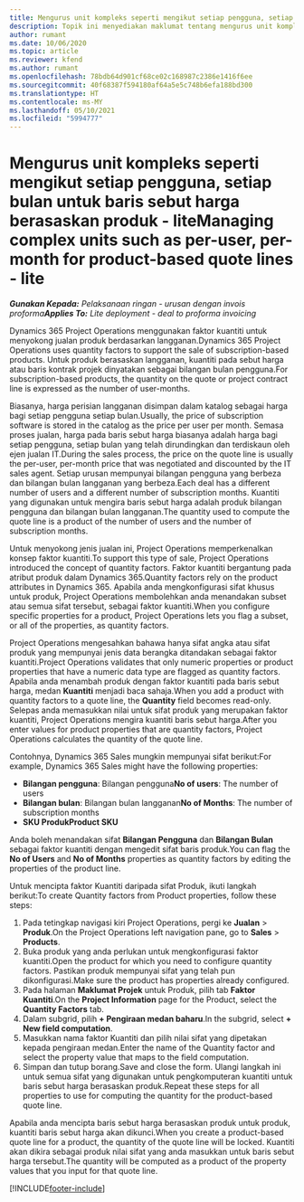 ```yaml
---
title: Mengurus unit kompleks seperti mengikut setiap pengguna, setiap bulan untuk baris sebut harga berasaskan produk - lite
description: Topik ini menyediakan maklumat tentang mengurus unit kompleks untuk baris sebut harga berasaskan projek.
author: rumant
ms.date: 10/06/2020
ms.topic: article
ms.reviewer: kfend
ms.author: rumant
ms.openlocfilehash: 78bdb64d901cf68ce02c168987c2386e1416f6ee
ms.sourcegitcommit: 40f68387f594180af64a5e5c748b6efa188bd300
ms.translationtype: HT
ms.contentlocale: ms-MY
ms.lasthandoff: 05/10/2021
ms.locfileid: "5994777"
---
```

# <a name="managing-complex-units-such-as-per-user-per-month-for-product-based-quote-lines---lite"></a><span data-ttu-id="73e5c-103">Mengurus unit kompleks seperti mengikut setiap pengguna, setiap bulan untuk baris sebut harga berasaskan produk - lite</span><span class="sxs-lookup"><span data-stu-id="73e5c-103">Managing complex units such as per-user, per-month for product-based quote lines - lite</span></span>

<span data-ttu-id="73e5c-104">_**Gunakan Kepada:** Pelaksanaan ringan - urusan dengan invois proforma_</span><span class="sxs-lookup"><span data-stu-id="73e5c-104">_**Applies To:** Lite deployment - deal to proforma invoicing_</span></span>

<span data-ttu-id="73e5c-105">Dynamics 365 Project Operations menggunakan faktor kuantiti untuk menyokong jualan produk berdasarkan langganan.</span><span class="sxs-lookup"><span data-stu-id="73e5c-105">Dynamics 365 Project Operations uses quantity factors to support the sale of subscription-based products.</span></span> <span data-ttu-id="73e5c-106">Untuk produk berasaskan langganan, kuantiti pada sebut harga atau baris kontrak projek dinyatakan sebagai bilangan bulan pengguna.</span><span class="sxs-lookup"><span data-stu-id="73e5c-106">For subscription-based products, the quantity on the quote or project contract line is expressed as the number of user-months.</span></span>

<span data-ttu-id="73e5c-107">Biasanya, harga perisian langganan disimpan dalam katalog sebagai harga bagi setiap pengguna setiap bulan.</span><span class="sxs-lookup"><span data-stu-id="73e5c-107">Usually, the price of subscription software is stored in the catalog as the price per user per month.</span></span> <span data-ttu-id="73e5c-108">Semasa proses jualan, harga pada baris sebut harga biasanya adalah harga bagi setiap pengguna, setiap bulan yang telah dirundingkan dan terdiskaun oleh ejen jualan IT.</span><span class="sxs-lookup"><span data-stu-id="73e5c-108">During the sales process, the price on the quote line is usually the per-user, per-month price that was negotiated and discounted by the IT sales agent.</span></span> <span data-ttu-id="73e5c-109">Setiap urusan mempunyai bilangan pengguna yang berbeza dan bilangan bulan langganan yang berbeza.</span><span class="sxs-lookup"><span data-stu-id="73e5c-109">Each deal has a different number of users and a different number of subscription months.</span></span> <span data-ttu-id="73e5c-110">Kuantiti yang digunakan untuk mengira baris sebut harga adalah produk bilangan pengguna dan bilangan bulan langganan.</span><span class="sxs-lookup"><span data-stu-id="73e5c-110">The quantity used to compute the quote line is a product of the number of users and the number of subscription months.</span></span>

<span data-ttu-id="73e5c-111">Untuk menyokong jenis jualan ini, Project Operations memperkenalkan konsep faktor kuantiti.</span><span class="sxs-lookup"><span data-stu-id="73e5c-111">To support this type of sale, Project Operations introduced the concept of quantity factors.</span></span> <span data-ttu-id="73e5c-112">Faktor kuantiti bergantung pada atribut produk dalam Dynamics 365.</span><span class="sxs-lookup"><span data-stu-id="73e5c-112">Quantity factors rely on the product attributes in Dynamics 365.</span></span> <span data-ttu-id="73e5c-113">Apabila anda mengkonfigurasi sifat khusus untuk produk, Project Operations membolehkan anda menandakan subset atau semua sifat tersebut, sebagai faktor kuantiti.</span><span class="sxs-lookup"><span data-stu-id="73e5c-113">When you configure specific properties for a product, Project Operations lets you flag a subset, or all of the properties, as quantity factors.</span></span>

<span data-ttu-id="73e5c-114">Project Operations mengesahkan bahawa hanya sifat angka atau sifat produk yang mempunyai jenis data berangka ditandakan sebagai faktor kuantiti.</span><span class="sxs-lookup"><span data-stu-id="73e5c-114">Project Operations validates that only numeric properties or product properties that have a numeric data type are flagged as quantity factors.</span></span> <span data-ttu-id="73e5c-115">Apabila anda menambah produk dengan faktor kuantiti pada baris sebut harga, medan **Kuantiti** menjadi baca sahaja.</span><span class="sxs-lookup"><span data-stu-id="73e5c-115">When you add a product with quantity factors to a quote line, the **Quantity** field becomes read-only.</span></span> <span data-ttu-id="73e5c-116">Selepas anda memasukkan nilai untuk sifat produk yang merupakan faktor kuantiti, Project Operations mengira kuantiti baris sebut harga.</span><span class="sxs-lookup"><span data-stu-id="73e5c-116">After you enter values for product properties that are quantity factors, Project Operations calculates the quantity of the quote line.</span></span>

<span data-ttu-id="73e5c-117">Contohnya, Dynamics 365 Sales mungkin mempunyai sifat berikut:</span><span class="sxs-lookup"><span data-stu-id="73e5c-117">For example, Dynamics 365 Sales might have the following properties:</span></span>

- <span data-ttu-id="73e5c-118">**Bilangan pengguna**: Bilangan pengguna</span><span class="sxs-lookup"><span data-stu-id="73e5c-118">**No of users**: The number of users</span></span>
- <span data-ttu-id="73e5c-119">**Bilangan bulan**: Bilangan bulan langganan</span><span class="sxs-lookup"><span data-stu-id="73e5c-119">**No of Months**: The number of subscription months</span></span>
- <span data-ttu-id="73e5c-120">**SKU Produk**</span><span class="sxs-lookup"><span data-stu-id="73e5c-120">**Product SKU**</span></span>

<span data-ttu-id="73e5c-121">Anda boleh menandakan sifat **Bilangan Pengguna** dan **Bilangan Bulan** sebagai faktor kuantiti dengan mengedit sifat baris produk.</span><span class="sxs-lookup"><span data-stu-id="73e5c-121">You can flag the **No of Users** and **No of Months** properties as quantity factors by editing the properties of the product line.</span></span>

<span data-ttu-id="73e5c-122">Untuk mencipta faktor Kuantiti daripada sifat Produk, ikuti langkah berikut:</span><span class="sxs-lookup"><span data-stu-id="73e5c-122">To create Quantity factors from Product properties, follow these steps:</span></span>

1. <span data-ttu-id="73e5c-123">Pada tetingkap navigasi kiri Project Operations, pergi ke **Jualan** > **Produk**.</span><span class="sxs-lookup"><span data-stu-id="73e5c-123">On the Project Operations left navigation pane, go to **Sales** > **Products**.</span></span>
2. <span data-ttu-id="73e5c-124">Buka produk yang anda perlukan untuk mengkonfigurasi faktor kuantiti.</span><span class="sxs-lookup"><span data-stu-id="73e5c-124">Open the product for which you need to configure quantity factors.</span></span> <span data-ttu-id="73e5c-125">Pastikan produk mempunyai sifat yang telah pun dikonfigurasi.</span><span class="sxs-lookup"><span data-stu-id="73e5c-125">Make sure the product has properties already configured.</span></span>
3. <span data-ttu-id="73e5c-126">Pada halaman **Maklumat Projek** untuk Produk, pilih tab **Faktor Kuantiti**.</span><span class="sxs-lookup"><span data-stu-id="73e5c-126">On the **Project Information** page for the Product, select the **Quantity Factors** tab.</span></span>
4. <span data-ttu-id="73e5c-127">Dalam subgrid, pilih **+ Pengiraan medan baharu**.</span><span class="sxs-lookup"><span data-stu-id="73e5c-127">In the subgrid, select **+ New field computation**.</span></span>
5. <span data-ttu-id="73e5c-128">Masukkan nama faktor Kuantiti dan pilih nilai sifat yang dipetakan kepada pengiraan medan.</span><span class="sxs-lookup"><span data-stu-id="73e5c-128">Enter the name of the Quantity factor and select the property value that maps to the field computation.</span></span>
6. <span data-ttu-id="73e5c-129">Simpan dan tutup borang.</span><span class="sxs-lookup"><span data-stu-id="73e5c-129">Save and close the form.</span></span> <span data-ttu-id="73e5c-130">Ulangi langkah ini untuk semua sifat yang digunakan untuk pengkomputeran kuantiti untuk baris sebut harga berasaskan produk.</span><span class="sxs-lookup"><span data-stu-id="73e5c-130">Repeat these steps for all properties to use for computing the quantity for the product-based quote line.</span></span>

<span data-ttu-id="73e5c-131">Apabila anda mencipta baris sebut harga berasaskan produk untuk produk, kuantiti baris sebut harga akan dikunci.</span><span class="sxs-lookup"><span data-stu-id="73e5c-131">When you create a product-based quote line for a product, the quantity of the quote line will be locked.</span></span> <span data-ttu-id="73e5c-132">Kuantiti akan dikira sebagai produk nilai sifat yang anda masukkan untuk baris sebut harga tersebut.</span><span class="sxs-lookup"><span data-stu-id="73e5c-132">The quantity will be computed as a product of the property values that you input for that quote line.</span></span>


[!INCLUDE[footer-include](../../includes/footer-banner.md)]
